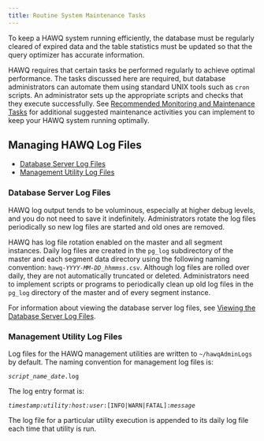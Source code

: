 ```yaml
---
title: Routine System Maintenance Tasks
---
```


To keep a HAWQ system running efficiently, the database must be regularly cleared of expired data and the table statistics must be updated so that the query optimizer has accurate information.

HAWQ requires that certain tasks be performed regularly to achieve optimal performance. The tasks discussed here are required, but database administrators can automate them using standard UNIX tools such as `cron` scripts. An administrator sets up the appropriate scripts and checks that they execute successfully. See [Recommended Monitoring and Maintenance Tasks](RecommendedMonitoringTasks.html) for additional suggested maintenance activities you can implement to keep your HAWQ system running optimally.

## Managing HAWQ Log Files <a id="topic9"></a>

-   [Database Server Log Files](#topic10)
-   [Management Utility Log Files](#topic11)

### Database Server Log Files <a id="topic10"></a>

HAWQ log output tends to be voluminous, especially at higher debug levels, and you do not need to save it indefinitely. Administrators rotate the log files periodically so new log files are started and old ones are removed.

HAWQ has log file rotation enabled on the master and all segment instances. Daily log files are created in the `pg_log` subdirectory of the master and each segment data directory using the following naming convention: <code>hawq-<i>YYYY-MM-DD\_hhmmss</i>.csv</code>. Although log files are rolled over daily, they are not automatically truncated or deleted. Administrators need to implement scripts or programs to periodically clean up old log files in the `pg_log` directory of the master and of every segment instance.

For information about viewing the database server log files, see [Viewing the Database Server Log Files](monitor.html).

### Management Utility Log Files <a id="topic11"></a>

Log files for the HAWQ management utilities are written to `~/hawqAdminLogs` by default. The naming convention for management log files is:

<pre><code><i>script_name_date</i>.log
</code></pre>

The log entry format is:

<pre><code><i>timestamp:utility:host:user</i>:[INFO|WARN|FATAL]:<i>message</i>
</code></pre>

The log file for a particular utility execution is appended to its daily log file each time that utility is run.
